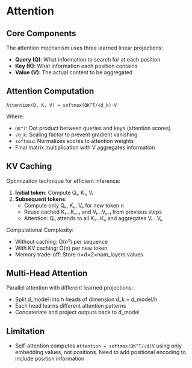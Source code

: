 # Attention

## Core Components

The attention mechanism uses three learned linear projections:

- **Query (Q)**: What information to search for at each position
- **Key (K)**: What information each position contains  
- **Value (V)**: The actual content to be aggregated

## Attention Computation

```
Attention(Q, K, V) = softmax(QK^T/√d_k)·V
```

Where:
- `QK^T`: Dot product between queries and keys (attention scores)
- `√d_k`: Scaling factor to prevent gradient vanishing
- `softmax`: Normalizes scores to attention weights
- Final matrix multiplication with V aggregates information

## KV Caching
Optimization technique for efficient inference:

1. **Initial token**: Compute Q₁, K₁, V₁
2. **Subsequent tokens**: 
   - Compute only Qₙ, Kₙ, Vₙ for new token n
   - Reuse cached K₁...Kₙ₋₁ and V₁...Vₙ₋₁ from previous steps
   - Attention: Qₙ attends to all K₁...Kₙ and aggregates V₁...Vₙ  

Computational Complexity:  
- Without caching: O(n²) per sequence
- With KV caching: O(n) per new token
- Memory trade-off: Store n×d×2×num_layers values

## Multi-Head Attention

Parallel attention with different learned projections:
- Split d_model into h heads of dimension d_k = d_model/h
- Each head learns different attention patterns
- Concatenate and project outputs back to d_model

## Limitation
- Self-attention computes `Attention = softmax(QK^T/√d)V` using only embedding values, not positions. Need to add positional encoding to include position information